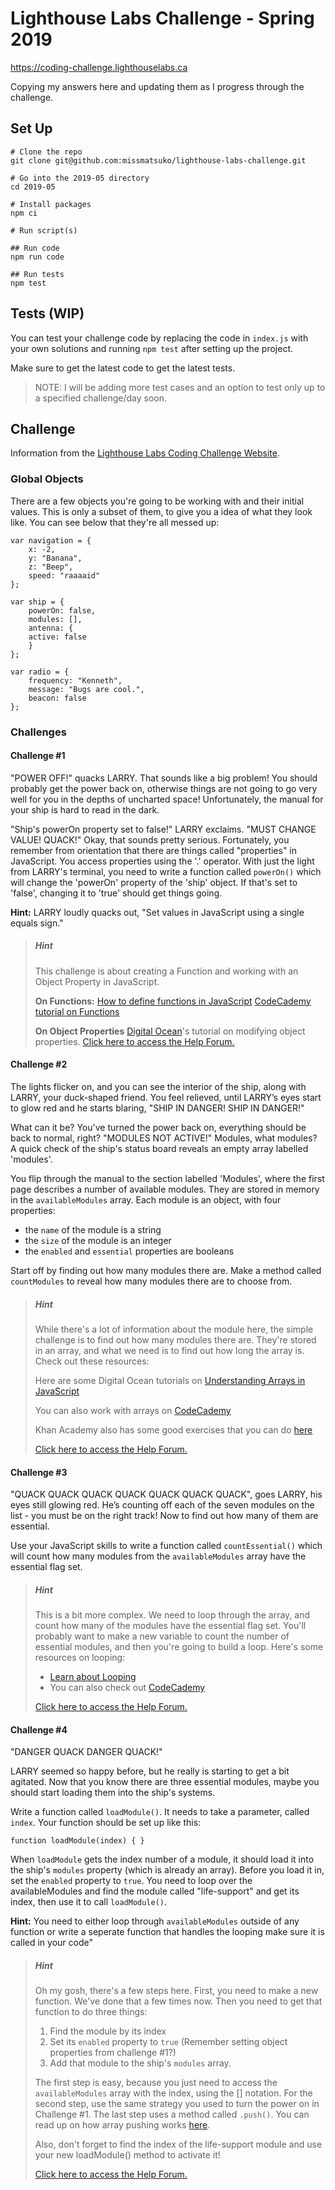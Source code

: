 # Lighthouse Labs Challenge - Spring 2019
https://coding-challenge.lighthouselabs.ca

Copying my answers here and updating them as I progress through the challenge.

## Set Up

```
# Clone the repo
git clone git@github.com:missmatsuko/lighthouse-labs-challenge.git

# Go into the 2019-05 directory
cd 2019-05

# Install packages
npm ci

# Run script(s)

## Run code
npm run code

## Run tests
npm test
```

## Tests (WIP)

You can test your challenge code by replacing the code in `index.js` with your own solutions and running `npm test` after setting up the project.

Make sure to get the latest code to get the latest tests.

> NOTE: I will be adding more test cases and an option to test only up to a specified challenge/day soon.

## Challenge
Information from the [Lighthouse Labs Coding Challenge Website](https://coding-challenge.lighthouselabs.ca).

### Global Objects
There are a few objects you're going to be working with and their initial values. This is only a subset of them, to give you a idea of what they look like. You can see below that they're all messed up:

```
var navigation = {
    x: -2,
    y: "Banana",
    z: "Beep",
    speed: "raaaaid"
};

var ship = {
    powerOn: false,
    modules: [],
    antenna: {
    active: false
    }
};

var radio = {
    frequency: "Kenneth",
    message: "Bugs are cool.",
    beacon: false
};
```

### Challenges

#### Challenge #1
"POWER OFF!" quacks LARRY. That sounds like a big problem! You should probably get the power back on, otherwise things are not going to go very well for you in the depths of uncharted space! Unfortunately, the manual for your ship is hard to read in the dark.

"Ship's powerOn property set to false!" LARRY exclaims. "MUST CHANGE VALUE! QUACK!" Okay, that sounds pretty serious. Fortunately, you remember from orientation that there are things called "properties" in JavaScript. You access properties using the '.' operator. With just the light from LARRY's terminal, you need to write a function called `powerOn()` which will change the 'powerOn' property of the 'ship' object. If that's set to 'false', changing it to 'true' should get things going.

**Hint:** LARRY loudly quacks out, "Set values in JavaScript using a single equals sign."

> ##### Hint
> This challenge is about creating a Function and working with an Object Property in JavaScript.
>
> **On Functions:**
> [How to define functions in JavaScript](https://www.digitalocean.com/community/tutorials/how-to-define-functions-in-javascript)
> [CodeCademy tutorial on Functions](https://www.codecademy.com/courses/learn-javascript/lessons/functions/exercises/intro-to-functions)
>
> **On Object Properties**
> [Digital Ocean](https://www.digitalocean.com/community/tutorials/understanding-objects-in-javascript#adding-and-modifying-object-properties)'s tutorial on modifying object properties.
> [Click here to access the Help Forum.](https://21day-forum.lighthouselabs.ca/)

#### Challenge #2
The lights flicker on, and you can see the interior of the ship, along with LARRY, your duck-shaped friend. You feel relieved, until LARRY’s eyes start to glow red and he starts blaring, "SHIP IN DANGER! SHIP IN DANGER!"

What can it be? You've turned the power back on, everything should be back to normal, right? "MODULES NOT ACTIVE!" Modules, what modules? A quick check of the ship's status board reveals an empty array labelled 'modules'.

You flip through the manual to the section labelled 'Modules', where the first page describes a number of available modules. They are stored in memory in the `availableModules` array. Each module is an object, with four properties:

- the `name` of the module is a string
- the `size` of the module is an integer
- the `enabled` and `essential` properties are booleans

Start off by finding out how many modules there are. Make a method called `countModules` to reveal how many modules there are to choose from.

> ##### Hint
> While there's a lot of information about the module here, the simple challenge is to find out how many modules there are. They're stored in an array, and what we need is to find out how long the array is. Check out these resources:
>
> Here are some Digital Ocean tutorials on [Understanding Arrays in JavaScript](https://www.digitalocean.com/community/tutorials/understanding-arrays-in-javascript)
>
> You can also work with arrays on [CodeCademy](https://www.codecademy.com/courses/learn-javascript/lessons/arrays/exercises/arrays)
>
> Khan Academy also has some good exercises that you can do [here](https://www.khanacademy.org/computing/computer-programming/programming/arrays/pt/intro-to-arrays)
>
> [Click here to access the Help Forum.](https://21day-forum.lighthouselabs.ca/)

#### Challenge #3
"QUACK QUACK QUACK QUACK QUACK QUACK QUACK", goes LARRY, his eyes still glowing red. He’s counting off each of the seven modules on the list - you must be on the right track! Now to find out how many of them are essential.

Use your JavaScript skills to write a function called `countEssential()` which will count how many modules from the `availableModules` array have the essential flag set.

> ##### Hint
> This is a bit more complex. We need to loop through the array, and count how many of the modules have the essential flag set. You'll probably want to make a new variable to count the number of essential modules, and then you're going to build a loop. Here's some resources on looping:
>
> - [Learn about Looping](https://www.digitalocean.com/community/tutorials/how-to-construct-for-loops-in-javascript)
> - You can also check out [CodeCademy](https://www.codecademy.com/courses/learn-javascript/lessons/loops/exercises/loops)
>
> [Click here to access the Help Forum.](https://21day-forum.lighthouselabs.ca/)

#### Challenge #4
"DANGER QUACK DANGER QUACK!"

LARRY seemed so happy before, but he really is starting to get a bit agitated. Now that you know there are three essential modules, maybe you should start loading them into the ship's systems.

Write a function called `loadModule()`. It needs to take a parameter, called `index`. Your function should be set up like this:

`function loadModule(index) { }`

When `loadModule` gets the index number of a module, it should load it into the ship's `modules` property (which is already an array). Before you load it in, set the `enabled` property to `true`. You need to loop over the availableModules and find the module called "life-support" and get its index, then use it to call `loadModule()`.

**Hint:** You need to either loop through `availableModules` outside of any function or write a seperate function that handles the looping make sure it is called in your code"

> ##### Hint
> Oh my gosh, there's a few steps here. First, you need to make a new function. We've done that a few times now. Then you need to get that function to do three things:
>
> 1. Find the module by its index
> 2. Set its `enabled` property to `true` (Remember setting object properties from challenge #1?)
> 3. Add that module to the ship's `modules` array.
>
> The first step is easy, because you just need to access the `availableModules` array with the index, using the [] notation. For the second step, use the same strategy you used to turn the power on in Challenge #1. The last step uses a method called `.push()`. You can read up on how array pushing works [here](https://www.digitalocean.com/community/tutorials/how-to-use-array-methods-in-javascript-mutator-methods#push()).
>
> Also, don't forget to find the index of the life-support module and use your new loadModule() method to activate it!
>
> [Click here to access the Help Forum.](https://21day-forum.lighthouselabs.ca/)
